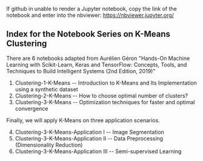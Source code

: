 If github in unable to render a Jupyter notebook, copy the link of the notebook and enter into the nbviewer: https://nbviewer.jupyter.org/

## Index for the Notebook Series on K-Means Clustering

There are 6 notebooks adapted from Aurélien Géron "Hands-On Machine Learning with Scikit-Learn, Keras and TensorFlow: Concepts, Tools, and Techniques to Build Intelligent Systems  (2nd Edition, 2019)" 

1. Clustering-1-K-Means -- Introduction to K-Means and Its Implementation using a synthetic dataset
2. Clustering-2-K-Means -- How to choose optimal number of clusters?
3. Clustering-3-K-Means -- Optimization techniques for faster and optimal convergence

Finally, we will apply K-Means on three application scenarios. 

4. Clustering-3-K-Means-Application I -- Image Segmentation 
5. Clustering-3-K-Means-Application II -- Data Preprocessing (Dimensionality Reduction)
6. Clustering-3-K-Means-Application III -- Semi-supervised Learning 

